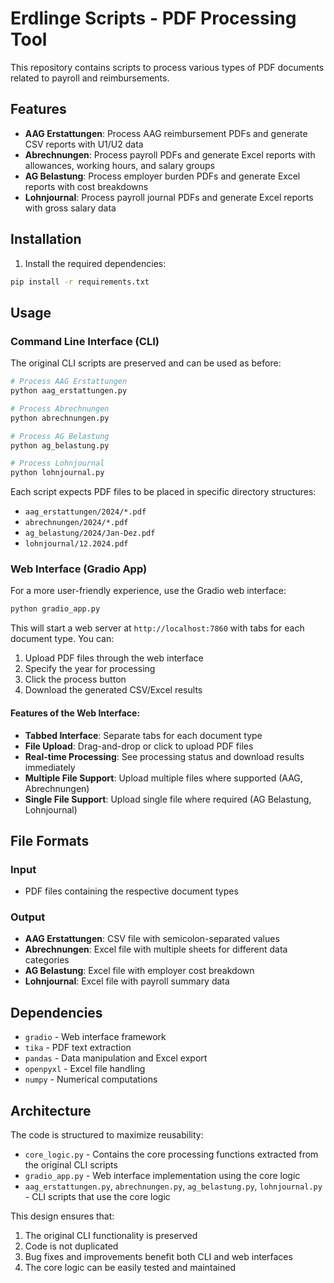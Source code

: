 # Erdlinge Scripts - PDF Processing Tool

This repository contains scripts to process various types of PDF documents related to payroll and reimbursements.

## Features

- **AAG Erstattungen**: Process AAG reimbursement PDFs and generate CSV reports with U1/U2 data
- **Abrechnungen**: Process payroll PDFs and generate Excel reports with allowances, working hours, and salary groups  
- **AG Belastung**: Process employer burden PDFs and generate Excel reports with cost breakdowns
- **Lohnjournal**: Process payroll journal PDFs and generate Excel reports with gross salary data

## Installation

1. Install the required dependencies:
```bash
pip install -r requirements.txt
```

## Usage

### Command Line Interface (CLI)

The original CLI scripts are preserved and can be used as before:

```bash
# Process AAG Erstattungen
python aag_erstattungen.py

# Process Abrechnungen  
python abrechnungen.py

# Process AG Belastung
python ag_belastung.py

# Process Lohnjournal
python lohnjournal.py
```

Each script expects PDF files to be placed in specific directory structures:
- `aag_erstattungen/2024/*.pdf`
- `abrechnungen/2024/*.pdf`
- `ag_belastung/2024/Jan-Dez.pdf`
- `lohnjournal/12.2024.pdf`

### Web Interface (Gradio App)

For a more user-friendly experience, use the Gradio web interface:

```bash
python gradio_app.py
```

This will start a web server at `http://localhost:7860` with tabs for each document type. You can:

1. Upload PDF files through the web interface
2. Specify the year for processing  
3. Click the process button
4. Download the generated CSV/Excel results

#### Features of the Web Interface:

- **Tabbed Interface**: Separate tabs for each document type
- **File Upload**: Drag-and-drop or click to upload PDF files
- **Real-time Processing**: See processing status and download results immediately
- **Multiple File Support**: Upload multiple files where supported (AAG, Abrechnungen)
- **Single File Support**: Upload single file where required (AG Belastung, Lohnjournal)

## File Formats

### Input
- PDF files containing the respective document types

### Output
- **AAG Erstattungen**: CSV file with semicolon-separated values
- **Abrechnungen**: Excel file with multiple sheets for different data categories
- **AG Belastung**: Excel file with employer cost breakdown
- **Lohnjournal**: Excel file with payroll summary data

## Dependencies

- `gradio` - Web interface framework
- `tika` - PDF text extraction  
- `pandas` - Data manipulation and Excel export
- `openpyxl` - Excel file handling
- `numpy` - Numerical computations

## Architecture

The code is structured to maximize reusability:

- `core_logic.py` - Contains the core processing functions extracted from the original CLI scripts
- `gradio_app.py` - Web interface implementation using the core logic
- `aag_erstattungen.py`, `abrechnungen.py`, `ag_belastung.py`, `lohnjournal.py` - CLI scripts that use the core logic

This design ensures that:
1. The original CLI functionality is preserved
2. Code is not duplicated
3. Bug fixes and improvements benefit both CLI and web interfaces
4. The core logic can be easily tested and maintained